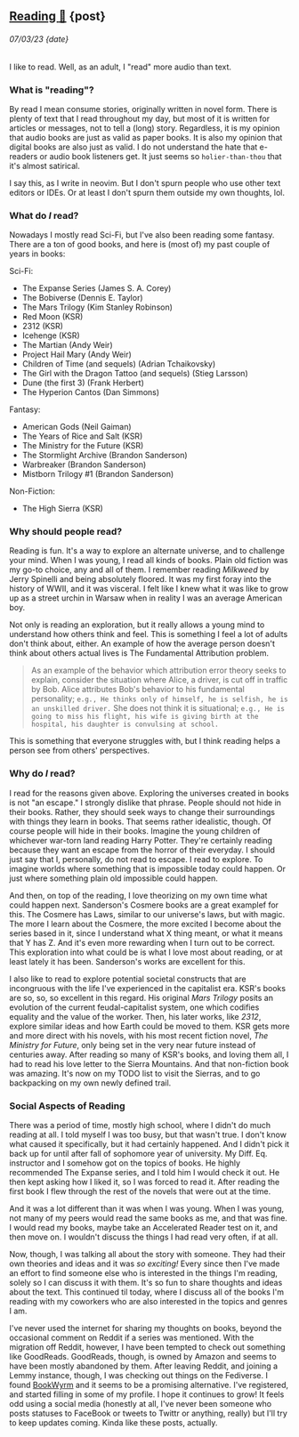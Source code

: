 ## [Reading :book:](<!this_page!>) {post}
###### 07/03/23 {date} 


I like to read. Well, as an adult, I "read" more audio than text.


### What is "reading"?


By read I mean consume stories, originally written in novel form. 
There is plenty of text that I read throughout my day, but most
of it is written for articles or messages, not to tell a (long)
story. Regardless, it is my opinion that audio books are just as 
valid as paper books. It is also my opinion that digital books are 
also just as valid. I do not understand the hate that e-readers or 
audio book listeners get. It just seems so `holier-than-thou` that 
it's almost satirical. 


I say this, as I write in neovim. But I don't spurn people who use
other text editors or IDEs. Or at least I don't spurn them outside 
my own thoughts, lol. 


### What do *I* read?


Nowadays I mostly read Sci-Fi, but I've also been reading some fantasy.
There are a ton of good books, and here is (most of) my past couple of years in books:


Sci-Fi:

- The Expanse Series (James S. A. Corey)
- The Bobiverse (Dennis E. Taylor)
- The Mars Trilogy (Kim Stanley Robinson)
- Red Moon (KSR)
- 2312 (KSR)
- Icehenge (KSR)
- The Martian (Andy Weir)
- Project Hail Mary (Andy Weir)
- Children of Time (and sequels) (Adrian Tchaikovsky)
- The Girl with the Dragon Tattoo (and sequels) (Stieg Larsson)
- Dune (the first 3) (Frank Herbert)
- The Hyperion Cantos (Dan Simmons)


Fantasy:

- American Gods (Neil Gaiman)
- The Years of Rice and Salt (KSR)
- The Ministry for the Future (KSR)
- The Stormlight Archive (Brandon Sanderson)
- Warbreaker (Brandon Sanderson)
- Mistborn Trilogy #1 (Brandon Sanderson)


Non-Fiction:

- The High Sierra (KSR)


### Why should people read?


Reading is fun. It's a way to explore an alternate universe, and to 
challenge your mind. When I was young, I read all kinds of books. Plain
old fiction was my go-to choice, any and all of them. I remember reading
*Milkweed* by Jerry Spinelli and being absolutely floored. It was my 
first foray into the history of WWII, and it was visceral. I felt like 
I knew what it was like to grow up as a street urchin in Warsaw when 
in reality I was an average American boy. 


Not only is reading an exploration, but it really allows a young mind 
to understand how others think and feel. This is something I feel a 
lot of adults don't think about, either. An example of how the 
average person doesn't think about others actual lives is The 
Fundamental Attribution problem. 


 > As an example of the behavior which attribution error theory seeks to explain, consider the situation where Alice, a driver, is cut off in traffic by Bob. Alice attributes Bob's behavior to his fundamental personality; `e.g., He thinks only of himself, he is selfish, he is an unskilled driver.` She does not think it is situational; `e.g., He is going to miss his flight, his wife is giving birth at the hospital, his daughter is convulsing at school.`  


This is something that everyone struggles with, but I think reading helps a person see from others' perspectives. 


### Why do *I* read?


I read for the reasons given above. Exploring the universes created in 
books is not "an escape." I strongly dislike that phrase. People 
should not hide in their books. Rather, they should seek ways to change 
their surroundings with things they learn in books. That seems rather 
idealistic, though. Of course people will hide in their books. Imagine 
the young children of whichever war-torn land reading Harry Potter. 
They're certainly reading because they want an escape from the horror 
of their everyday. I should just say that I, personally, do not read 
to escape. I read to explore. To imagine worlds where something 
that is impossible today could happen. Or just where something plain 
old impossible could happen.


And then, on top of the reading, I love theorizing on my own time what 
could happen next. Sanderson's Cosmere books are a great examplef for this. 
The Cosmere has Laws, similar to our universe's laws, but with magic. 
The more I learn about the Cosmere, the more excited I become about the 
series based in it, since I understand what X thing meant, or what it 
means that Y has Z. And it's even more rewarding when I turn out to be 
correct. This exploration into what could be is what I love most about 
reading, or at least lately it has been. Sanderson's works are excellent
for this.


I also like to read to explore potential societal constructs that are 
incongruous with the life I've experienced in the capitalist era. 
KSR's books are so, so, so excellent in this regard. His original 
*Mars Trilogy* posits an evolution of the current feudal-capitalist 
system, one which codifies equality and the value of the worker. 
Then, his later works, like *2312*, explore similar ideas and how 
Earth could be moved to them. KSR gets more and more direct with 
his novels, with his most recent fiction novel, *The Ministry for 
Future*, only being set in the very near future instead of centuries 
away. After reading so many of KSR's books, and loving them all, 
I had to read his love letter to the Sierra Mountains. And that 
non-fiction book was amazing. It's now on my TODO list to visit 
the Sierras, and to go backpacking on my own newly defined trail.


### Social Aspects of Reading

There was a period of time, mostly high school, where I didn't do 
much reading at all. I told myself I was too busy, but that wasn't 
true. I don't know what caused it specifically, but it had certainly 
happened. And I didn't pick it back up for until after fall of 
sophomore year of university. My Diff. Eq. instructor and I somehow 
got on the topics of books. He highly recommended The Expanse series, 
and I told him I would check it out. He then kept asking how I liked it, 
so I was forced to read it. After reading the first book I flew through 
the rest of the novels that were out at the time.


And it was a lot different than it was when I was young. When I was young, 
not many of my peers would read the same books as me, and that was fine. 
I would read my books, maybe take an Accelerated Reader test on it, and 
then move on. I wouldn't discuss the things I had read very often, if at all. 


Now, though, I was talking all about the story with someone. They had their
own theories and ideas and it was *so exciting!* Every since then I've made 
an effort to find someone else who is interested in the things I'm reading, 
solely so I can discuss it with them. It's so fun to share thoughts 
and ideas about the text. This continued til today, where I discuss all of 
the books I'm reading with my coworkers who are also interested in the 
topics and genres I am.


I've never used the internet for sharing my thoughts on books, beyond the 
occasional comment on Reddit if a series was mentioned. With the migration
off Reddit, however, I have been tempted to check out something like 
GoodReads. GoodReads, though, is owned by Amazon and seems to have been 
mostly abandoned by them. After leaving Reddit, and joining a Lemmy instance,
though, I was checking out things on the Fediverse. I found [BookWyrm](http://joinbookwyrm.com/)
and it seems to be a promising alternative. I've registered, and started 
filling in some of my profile. I hope it continues to grow! It feels odd 
using a social media (honestly at all, I've never been someone who posts 
statuses to FaceBook or tweets to Twittr or anything, really) but I'll 
try to keep updates coming. Kinda like these posts, actually.
